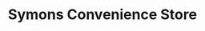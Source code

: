 ---
title: "Symons Convenience Store"
url: /burton-on-trent/symons-convenience-store/
shop: Lebensmittel
---